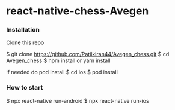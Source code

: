
# react-native-chess-Avegen

### Installation

Clone this repo

$ git clone https://github.com/Patilkiran44/Avegen_chess.git
$ cd Avegen_chess
$ npm install or yarn install
 
 if needed do pod install
 $ cd ios
 $ pod install

### How to start

$ npx react-native run-android
$ npx react-native run-ios


